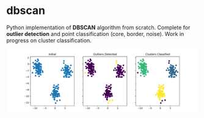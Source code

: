 # dbscan

Python implementation of **DBSCAN** algorithm from scratch. Complete for **outlier detection** and point classification (core, border, noise). Work in progress on cluster classification. 

![Plot](Figure_1.png)
